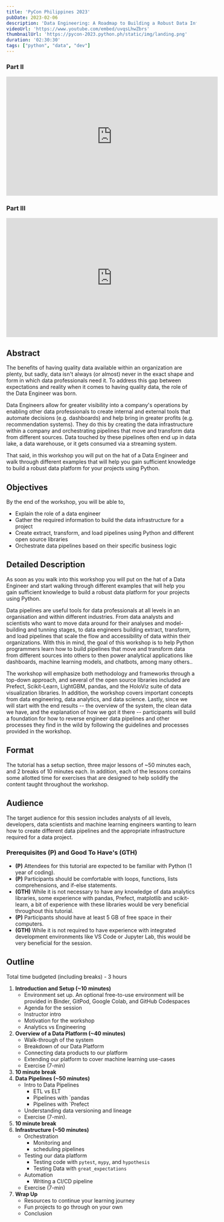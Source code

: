 ```yaml
---
title: 'PyCon Philippines 2023'
pubDate: 2023-02-06
description: 'Data Engineering: A Roadmap to Building a Robust Data Infrastructure for Your Projects'
videoUrl: 'https://www.youtube.com/embed/uvqsLhwZbrs'
thumbnailUrl: 'https://pycon-2023.python.ph/static/img/landing.png'
duration: '02:30:30'
tags: ["python", "data", "dev"]
---
```


### Part II
<iframe width="560" height="315" src="https://www.youtube.com/embed/yXLgAvl197Y" title="YouTube video player" frameborder="0" allow="accelerometer; autoplay; clipboard-write; encrypted-media; gyroscope; picture-in-picture; web-share" allowfullscreen></iframe>

### Part III
<iframe width="560" height="315" src="https://www.youtube.com/embed/UV3BYgg5BaE" title="YouTube video player" frameborder="0" allow="accelerometer; autoplay; clipboard-write; encrypted-media; gyroscope; picture-in-picture; web-share" allowfullscreen></iframe>



## Abstract

The benefits of having quality data available within an organization are plenty, but sadly, data isn't always (or almost) never in the exact shape and form in which data professionals need it. To address this gap between expectations and reality when it comes to having quality data, the role of the Data Engineer was born.

Data Engineers allow for greater visibility into a company's operations by enabling other data professionals to create internal and external tools that automate decisions (e.g. dashboards) and help bring in greater profits (e.g. recommendation systems). They do this by creating the data infrastructure within a company and orchestrating pipelines that move and transform data from different sources. Data touched by these pipelines often end up in data lake, a data warehouse, or it gets consumed via a streaming system.

That said, in this workshop you will put on the hat of a Data Engineer and walk through different examples that will help you gain sufficient knowledge to build a robust data platform for your projects using Python.


## Objectives

By the end of the workshop, you will be able to,
- Explain the role of a data engineer
- Gather the required information to build the data infrastructure for a project
- Create extract, transform, and load pipelines using Python and different open source libraries
- Orchestrate data pipelines based on their specific business logic

## Detailed Description

As soon as you walk into this workshop you will put on the hat of a Data Engineer and start walking through different examples that will help you gain sufficient knowledge to build a robust data platform for your projects using Python.

Data pipelines are useful tools for data professionals at all levels in an organisation and within different industries. From data analysts and scientists who want to move data around for their analyses and model-building and tunning stages, to data engineers building extract, transform, and load pipelines that scale the flow and accessibility of data within their organizations. With this in mind, the goal of this workshop is to help Python programmers learn how to build pipelines that move and transform data from different sources into others to then power analytical applications like dashboards, machine learning models, and chatbots, among many others..

The workshop will emphasize both methodology and frameworks through a top-down approach, and several of the open source libraries included are Prefect, Scikit-Learn, LightGBM, pandas, and the HoloViz suite of data visualization libraries. In addition, the workshop covers important concepts from data engineering, data analytics, and data science. Lastly, since we will start with the end results -- the overview of the system, the clean data we have, and the explanation of how we got it there -- participants will build a foundation for how to reverse engineer data pipelines and other processes they find in the wild by following the guidelines and processes provided in the workshop.


## Format
The tutorial has a setup section, three major lessons of ~50 minutes each, and 2 breaks of 10 minutes each. In addition, each of the lessons contains some allotted time for exercises that are designed to help solidify the content taught throughout the workshop.

## Audience
The target audience for this session includes analysts of all levels, developers, data scientists and machine learning engineers wanting to learn how to create different data pipelines and the appropriate infrastructure required for a data project.

### Prerequisites (P) and Good To Have's (GTH)

- **(P)** Attendees for this tutorial are expected to be familiar with Python (1 year of coding). 
- **(P)** Participants should be comfortable with loops, functions, lists comprehensions, and if-else statements.
- **(GTH)** While it is not necessary to have any knowledge of data analytics libraries, some experience with pandas, Prefect, matplotlib and scikit-learn, a bit of experience with these libraries would be very beneficial throughout this tutorial.
- **(P)** Participants should have at least 5 GB of free space in their computers.
- **(GTH)** While it is not required to have experience with integrated development environments like VS Code or Jupyter Lab, this would be very beneficial for the session.

## Outline

Total time budgeted (including breaks) - 3 hours

1. **Introduction and Setup (~10 minutes)**
	- Environment set up. An optional free-to-use environment will be provided in Binder, GitPod, Google Colab, and GitHub Codespaces
	- Agenda for the session
	- Instructor intro
	- Motivation for the workshop
	- Analytics vs Engineering
2. **Overview of a Data Platform (~40 minutes)**
	- Walk-through of the system
	- Breakdown of our Data Platform
	- Connecting data products to our platform
	- Extending our platform to cover machine learning use-cases
	- Exercise (7-min)
3. **10 minute break**
4. **Data Pipelines (~50 minutes)**
	- Intro to Data Pipelines
		- ETL vs ELT
		- Pipelines with `pandas
		- Pipelines with `Prefect
	- Understanding data versioning and lineage
	- Exercise (7-min).
5. **10 minute break**
6. **Infrastructure (~50 minutes)**
	- Orchestration
		- Monitoring and
		- scheduling pipelines
	- Testing our data platform
		- Testing code with `pytest`, `mypy`, and `hypothesis`
		- Testing Data with `great_expectations`
	- Automation
		- Writing a CI/CD pipeline
	- Exercise (7-min)
7. **Wrap Up**
	- Resources to continue your learning journey
	- Fun projects to go through on your own
	- Conclusion